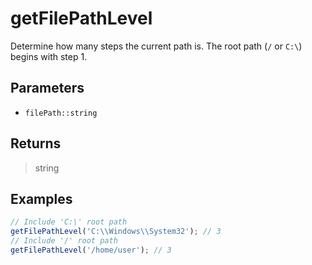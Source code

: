 # getFilePathLevel <Lang js />

<NodeRequired en />

Determine how many steps the current path is. The root path (`/` or `C:\`) begins with step 1.

## Parameters

- `filePath::string`

## Returns

> string

## Examples

```javascript
// Include 'C:\' root path
getFilePathLevel('C:\\Windows\\System32'); // 3
// Include '/' root path
getFilePathLevel('/home/user'); // 3
```
